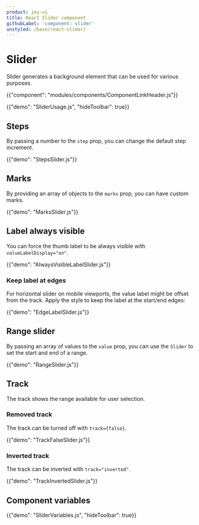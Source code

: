 ```yaml
---
product: joy-ui
title: React Slider component
githubLabel: 'component: slider'
unstyled: /base/react-slider/
---
```


# Slider

<p class="description">Slider generates a background element that can be used for various purposes.</p>

{{"component": "modules/components/ComponentLinkHeader.js"}}

{{"demo": "SliderUsage.js", "hideToolbar": true}}

## Steps

By passing a number to the `step` prop, you can change the default step increment.

{{"demo": "StepsSlider.js"}}

## Marks

By providing an array of objects to the `marks` prop, you can have custom marks.

{{"demo": "MarksSlider.js"}}

## Label always visible

You can force the thumb label to be always visible with `valueLabelDisplay="on"`.

{{"demo": "AlwaysVisibleLabelSlider.js"}}

### Keep label at edges

For horizontal slider on mobile viewports, the value label might be offset from the track. Apply the style to keep the label at the start/end edges:

{{"demo": "EdgeLabelSlider.js"}}

## Range slider

By passing an array of values to the `value` prop, you can use the `Slider` to set the start and end of a range.

{{"demo": "RangeSlider.js"}}

## Track

The track shows the range available for user selection.

### Removed track

The track can be turned off with `track={false}`.

{{"demo": "TrackFalseSlider.js"}}

### Inverted track

The track can be inverted with `track="inverted"`.

{{"demo": "TrackInvertedSlider.js"}}

## Component variables

{{"demo": "SliderVariables.js", "hideToolbar": true}}
